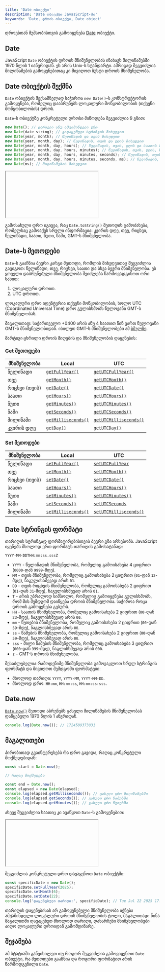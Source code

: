 ```yaml
---
title: 'Date ობიექტი'
description: 'Date ობიექტი JavasScript-ში'
keywords: 'Date, დროის ობიექტი, Date object'
---
```


დროებთან მუშაობისთვის გამოიყენება [Date](https://developer.mozilla.org/en-US/docs/Web/JavaScript/Reference/Global_Objects/Date) ობიექტი.

## Date

JavaScript `Date` ობიექტის დროის მნიშვნელობას ინახავს მილიწამებში 1970 წლის 1 იანვრიდან. ეს არის Unix-ს სტანდარტი. ამრიგად შეგვიძლია მილიწამების გამოყენებითაც კი მივიღოთ ზუსტი დროის მნიშვნელობა.

## Date ობიექტის შექმნა

`Date` ობიექტის შექსამნელად საჭიროა `new Date()`-ს კონსტრუქტორის გამოყენება, რომელიც დააბრუნებს ლოკალური მოწყობილობის (თქვენი მოწყობილობის) დროს.

`Date`-ს ობიექტზე კონკრეტული დროსი მიწოდება შეგვიძლია 9 გზით:

```js
new Date(); // ცარიელი ანუ ამჟამინდელი დრო
new Date(date string); // გადაცემული სტრინგის მიხედვით
new Date(year, month); // წელიწადის და თვის მიხედვით
new Date(year, month, day); // წელიწადის, თვის და დღის მიხედვით
new Date(year, month, day, hours); // წელიწადის, თვის, დღის და საათის მიხედვით
new Date(year, month, day, hours, minutes); // წელიწადის, თვის, დღის, საათის და წუთის მიხედვით
new Date(year, month, day, hours, minutes, seconds); // წელიწადის, თვის, დღის, საათის, წუთის და წამების მიხედვით
new Date(year, month, day, hours, minutes, seconds, ms); // წელიწადის, თვის, დღის, საათის, წუთის, წამების  და მილი წამების მიხედვით
new Date(ms); // მილიწამების მიხედვით
```

<iframe data-url="guides/javascript-current-date" data-title="ამჟამინდელი დრო" data-height="40"></iframe>

გამოსახული დრო იგივეა, რაც `Date.toString()` მეთოდის გამოძახება, რომელსაც გამოაქვს სრული ინფორმაცია: კვირის დღე, თვე, რიცხვი, წელიწადი, საათი, წუთი, წამი, GMT-ს მნიშვნელობა.

## Date-ს მეთოდები

`Date`-ს გააჩნია ბევრი კარგი მეთოდი, რომლის მიხედვითაც შეგვიძლია გავიგოთ: წელიწადი, თვე, რიცხვი, საათი და სხვა ბევრი მნიშვნელობა. ეს ყოველი დაბრუნებული მნიშვნელობა შეიძლება წარმოვადგინოთ ორი სახით:

1. ლოკალური დროით.
2. UTC დროით.

ლოკალური დრო იდენტურია თქვენი მოწყობილობის, ხოლო UTC (Coordinated Universal Time) დრო გულისხმობს ნულოვანი GMT-ს მნიშვნელობას.

მაგალითად: საქართველო +0400 არის ანუ 4 საათით წინ ვართ ნულოვანი GMT-ს მნიშვნელობიდან. იხილეთ GMT-ს მნიშვნელობები ამ [ბმულზე](https://en.wikipedia.org/wiki/List_of_time_zones_by_country).

მარტივი ცხრილი დროის მიღების და მნიშვნელობის დაყენების:

### Get მეთოდები

| მნიშვნელობა   | Local                                                                                                                        | UTC                                                                                                                                |
| ------------- | ---------------------------------------------------------------------------------------------------------------------------- | ---------------------------------------------------------------------------------------------------------------------------------- |
| წელიწადი      | [`getFullYear()`](https://developer.mozilla.org/en-US/docs/Web/JavaScript/Reference/Global_Objects/Date/getFullYear)         | [`getUTCFullYear()`](https://developer.mozilla.org/en-US/docs/Web/JavaScript/Reference/Global_Objects/Date/getUTCFullYear)         |
| თვე           | [`getMonth()`](https://developer.mozilla.org/en-US/docs/Web/JavaScript/Reference/Global_Objects/Date/getMonth)               | [`getUTCMonth()`](https://developer.mozilla.org/en-US/docs/Web/JavaScript/Reference/Global_Objects/Date/getUTCMonth)               |
| რიცხვი (თვის) | [`getDate()`](https://developer.mozilla.org/en-US/docs/Web/JavaScript/Reference/Global_Objects/Date/getDate)                 | [`getUTCDate()`](https://developer.mozilla.org/en-US/docs/Web/JavaScript/Reference/Global_Objects/Date/getUTCDate)                 |
| საათი         | [`getHours()`](https://developer.mozilla.org/en-US/docs/Web/JavaScript/Reference/Global_Objects/Date/getHours)               | [`getUTCHours()`](https://developer.mozilla.org/en-US/docs/Web/JavaScript/Reference/Global_Objects/Date/getUTCHours)               |
| წუთი          | [`getMinutes()`](https://developer.mozilla.org/en-US/docs/Web/JavaScript/Reference/Global_Objects/Date/getMinutes)           | [`getUTCMinutes()`](https://developer.mozilla.org/en-US/docs/Web/JavaScript/Reference/Global_Objects/Date/getUTCMinutes)           |
| წამი          | [`getSeconds()`](https://developer.mozilla.org/en-US/docs/Web/JavaScript/Reference/Global_Objects/Date/getSeconds)           | [`getUTCSeconds()`](https://developer.mozilla.org/en-US/docs/Web/JavaScript/Reference/Global_Objects/Date/getUTCSeconds)           |
| მილიწამი      | [`getMilliseconds()`](https://developer.mozilla.org/en-US/docs/Web/JavaScript/Reference/Global_Objects/Date/getMilliseconds) | [`getUTCMilliseconds()`](https://developer.mozilla.org/en-US/docs/Web/JavaScript/Reference/Global_Objects/Date/getUTCMilliseconds) |
| კვირის დღე    | [`getDay()`](https://developer.mozilla.org/en-US/docs/Web/JavaScript/Reference/Global_Objects/Date/getDay)                   | [`getUTCDay()`](https://developer.mozilla.org/en-US/docs/Web/JavaScript/Reference/Global_Objects/Date/getUTCDay)                   |

### Set მეთოდები

| მნიშვნელობა   | Local                                                                                                                        | UTC                                                                                                                                |
| ------------- | ---------------------------------------------------------------------------------------------------------------------------- | ---------------------------------------------------------------------------------------------------------------------------------- |
| წელიწადი      | [`setFullYear()`](https://developer.mozilla.org/en-US/docs/Web/JavaScript/Reference/Global_Objects/Date/setFullYear)         | [`setUTCFullYear`](https://developer.mozilla.org/en-US/docs/Web/JavaScript/Reference/Global_Objects/Date/setUTCFullYear)           |
| თვე           | [`setMonth()`](https://developer.mozilla.org/en-US/docs/Web/JavaScript/Reference/Global_Objects/Date/setMonth)               | [`setUTCMonth()`](https://developer.mozilla.org/en-US/docs/Web/JavaScript/Reference/Global_Objects/Date/setUTCMonth)               |
| რიცხვი (თვის) | [`setDate()`](https://developer.mozilla.org/en-US/docs/Web/JavaScript/Reference/Global_Objects/Date/setDate)                 | [`setUTCDate()`](https://developer.mozilla.org/en-US/docs/Web/JavaScript/Reference/Global_Objects/Date/setUTCDate)                 |
| საათი         | [`setHours()`](https://developer.mozilla.org/en-US/docs/Web/JavaScript/Reference/Global_Objects/Date/setHours)               | [`setUTCHours()`](https://developer.mozilla.org/en-US/docs/Web/JavaScript/Reference/Global_Objects/Date/setUTCHours)               |
| წუთი          | [`setMinutes()`](https://developer.mozilla.org/en-US/docs/Web/JavaScript/Reference/Global_Objects/Date/setMinutes)           | [`setUTCMinutes()`](https://developer.mozilla.org/en-US/docs/Web/JavaScript/Reference/Global_Objects/Date/setUTCMinutes)           |
| წამი          | [`setSeconds()`](https://developer.mozilla.org/en-US/docs/Web/JavaScript/Reference/Global_Objects/Date/setSeconds)           | [`setUTCSeconds`](https://developer.mozilla.org/en-US/docs/Web/JavaScript/Reference/Global_Objects/Date/setUTCSeconds)             |
| მილიწამი      | [`setMilliseconds()`](https://developer.mozilla.org/en-US/docs/Web/JavaScript/Reference/Global_Objects/Date/setMilliseconds) | [`setUTCMilliseconds()`](https://developer.mozilla.org/en-US/docs/Web/JavaScript/Reference/Global_Objects/Date/setUTCMilliseconds) |

## Date სტრინგის ფორმატი

თარიღის სტრინგად ფორმატირებისთვის ბევრი გზა არსებობს. JavaScript იყენებს მხოლოდ ერთ ფორმატს თარიღის გამოსატანად:

```
YYYY-MM-DDTHH:mm:ss.sssZ
```

- `YYYY` - წელიწადის მნიშვნელობა, რომელიც გამოისახება 4 ციფრით (`0000`-დან `9999`-მდე).
- `MM` - თვის მნიშვნელობა, რომელიც გამოისახება 2 ციფრით (`01`-დან `12`-მდე), ნაგულისხმევად არის `01`.
- `DD` - თვის რიცხვის მნიშვნელობა, რომელიც გამოისახება 2 ციფრით (`01`-დან `31`-მდე), ნაგულისხმევად არის `01`.
- `T` - არის უბრალოდ სიმბოლო, რომელიც გამოიყენება გულისხმობს, რომ მის შემდგომ დაიწყება დროის მნიშვნელობა. საჭიროა როცა დროის გამოყენება გვსურს.
- `HH` - საათის მნიშვნელობა, რომელიც გამოისახება 2 ციფრით (`00`-დან `23`-მდე), ნაგულისხმევად არის `00`.
- `mm` - წუთების მნიშვნელობა, რომელიც გამოისახება 2 ციფრით (`00`-დან `59`-მდე), ნაგლისხმევად არის `00`.
- `ss` - წამების მნიშვნელობა, რომელიც გამოისახება 2 ციფრით (`00`-დან `59`-მდე), ნაგლისხმევად არის `00`.
- `sss` - მილი წამების მნიშვნელობა, რომელიც გამოისახება 3 ციფრით (`000`-დან `999`-მდე), ნაგლისხმევად არის `000`.
- `z` - GMT-ს დროის მნიშვნელობა.

შესაძლებელია რამოდენიმე მნიშვნელობა გამოვაკლოთ სრულ სტრინგის ფორმატს და მივიღოთ შემდგომი ფორმატები:

- მხოლოდ თარიღი: `YYYY`, `YYYY-MM`, `YYYY-MM-DD`.
- მხოლოდ დრო: `HH:mm`, `HH:mm:ss`, `HH:mm:ss:sss`.

## Date.now

[`Date.now()`](https://developer.mozilla.org/en-US/docs/Web/JavaScript/Reference/Global_Objects/Date/now) მეთოდი აბრუნებს გასული მილიწამების მნიშვნელობას დაწყებული 1970 წლის 1 ანვრიდან.

```js
console.log(Date.now()); // 1724589373831
```

## მაგალითები

პირობითად გვაინტერესებს რა დრო გავიდა, რაღაც კონკრეტული მოქმედებიდან:

```js
const start = Date.now();

// რაღაც მოქმედება

const end = Date.now();
const elapsed = new Date(elapsed);
console.log(elapsed.getMilliseconds()); // გასული დრო მილიწამებში
console.log(elapsed.getSeconds()); // გასული დრო წამებში
console.log(elapsed.getMinutes()); // გასული დრო წუთებში
```

ასევე შეგვიძლია საათიც კი ავაწყოთ `Date`-ს გამოყენებით:

<iframe data-url="guides/javascript-canvas-basic-animations-clock" data-title="საათის ანიმაცია" data-height="154"></iframe>

შეგვიძლია კონკრეტული დრო დავაყენოთ `Date` ობიექტში:

```js
const specificDate = new Date();
specificDate.setFullYear(2025);
specificDate.setMonth(6);
specificDate.setDate(22);
console.log('დაყენებული თარიღი:', specificDate); // Tue Jul 22 2025 17:08:17 GMT+0400 (Georgia Standard Time)
```

თარიღის დაყენებისას არ გამოყენებული მნიშვნელობა იქნება ამჟამინდელი ლოკალური დროის მნიშვნელობის ტოლი, მაგალითად: წინა მაგალითში დავაყენეთ მხოლოდ თარიღი, დანარჩენი მნიშვნელობები აიღო ლოკალური დროიდან გამომდინარე.

## შეჯამება

ამ სტატიაში განვიხილეთ თუ როგორ შეგვიძლია გამოვიყენოთ `Date` ობიექტი, რა მეთოდები გააჩნია და როგორი ფორმატით არის წარმოდგენილი `Date`.
